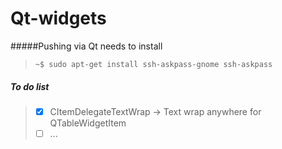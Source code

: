 # Qt-widgets 

#####Pushing via Qt needs to install
> `~$ sudo apt-get install ssh-askpass-gnome ssh-askpass`
 
 
 
##### To do list
>- [x] CItemDelegateTextWrap -> Text wrap anywhere for QTableWidgetItem
>- [ ] ...
